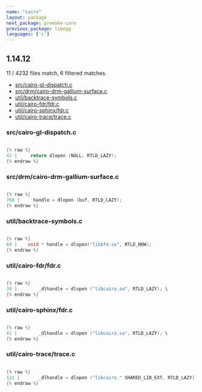 ```yaml
---
name: "cairo"
layout: package
next_package: premake-core
previous_package: libogg
languages: ['c']
---
```

## 1.14.12
11 / 4232 files match, 6 filtered matches.

 - [src/cairo-gl-dispatch.c](#srccairo-gl-dispatchc)
 - [src/drm/cairo-drm-gallium-surface.c](#srcdrmcairo-drm-gallium-surfacec)
 - [util/backtrace-symbols.c](#utilbacktrace-symbolsc)
 - [util/cairo-fdr/fdr.c](#utilcairo-fdrfdrc)
 - [util/cairo-sphinx/fdr.c](#utilcairo-sphinxfdrc)
 - [util/cairo-trace/trace.c](#utilcairo-tracetracec)

### src/cairo-gl-dispatch.c

```c

{% raw %}
42 |     return dlopen (NULL, RTLD_LAZY);
{% endraw %}

```
### src/drm/cairo-drm-gallium-surface.c

```c

{% raw %}
760 |     handle = dlopen (buf, RTLD_LAZY);
{% endraw %}

```
### util/backtrace-symbols.c

```c

{% raw %}
69 | 	void * handle = dlopen("libbfd.so", RTLD_NOW);
{% endraw %}

```
### util/cairo-fdr/fdr.c

```c

{% raw %}
39 | 	    _dlhandle = dlopen ("libcairo.so", RTLD_LAZY); \
{% endraw %}

```
### util/cairo-sphinx/fdr.c

```c

{% raw %}
41 | 	    _dlhandle = dlopen ("libcairo.so", RTLD_LAZY); \
{% endraw %}

```
### util/cairo-trace/trace.c

```c

{% raw %}
121 | 	    _dlhandle = dlopen ("libcairo." SHARED_LIB_EXT, RTLD_LAZY); \
{% endraw %}

```